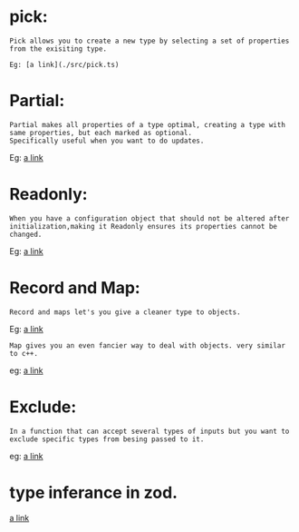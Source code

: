 # pick:
    Pick allows you to create a new type by selecting a set of properties
    from the exisiting type.

    Eg: [a link](./src/pick.ts)

# Partial:
    Partial makes all properties of a type optimal, creating a type with same properties, but each marked as optional.
    Specifically useful when you want to do updates. 
Eg: [a link](./src/partial.ts)

# Readonly:
    When you have a configuration object that should not be altered after initialization,making it Readonly ensures its properties cannot be changed.
Eg: [a link](./src/readOnly.ts)

# Record and Map:
    Record and maps let's you give a cleaner type to objects.
Eg: [a link](./src/record.ts)

    Map gives you an even fancier way to deal with objects. very similar to c++.
eg: [a link](./src/map.ts)

# Exclude:
    In a function that can accept several types of inputs but you want to exclude specific types from besing passed to it.
 eg: [a link](./src/exclude.ts)

# type inferance in zod.
   [a link](./src/zod.ts)

